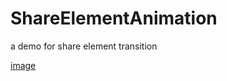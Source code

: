 # ShareElementAnimation
a demo for share element transition

[image](https://github.com/jinbolx/ShareElementAnimation/blob/master/ShareAnimation/git/shareelement.gif)

